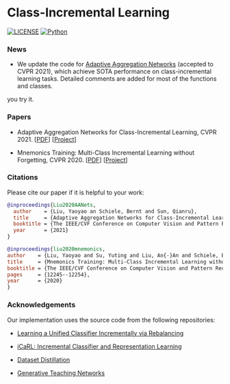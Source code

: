 # Class-Incremental Learning

[![LICENSE](https://img.shields.io/badge/license-MIT-green?style=flat-square)](https://github.com/yaoyao-liu/mnemonics/blob/master/LICENSE)
[![Python](https://img.shields.io/badge/python-3.6-blue.svg?style=flat-square)](https://www.python.org/)

### News

- We update the code for [Adaptive Aggregation Networks](https://github.com/yaoyao-liu/class-incremental-learning/tree/main/adaptive-aggregation-networks) (accepted to CVPR 2021), which achieve SOTA performance on class-incremental learning tasks. Detailed comments are added for most of the functions and classes. 


 you try it.

### Papers

- Adaptive Aggregation Networks for Class-Incremental Learning,
CVPR 2021. \[[PDF](https://arxiv.org/pdf/2010.05063.pdf)\] \[[Project](https://class-il.mpi-inf.mpg.de/)\]

- Mnemonics Training: Multi-Class Incremental Learning without Forgetting,
CVPR 2020. \[[PDF](https://arxiv.org/pdf/2002.10211.pdf)\] \[[Project](https://class-il.mpi-inf.mpg.de/mnemonics/)\]

### Citations

Please cite our paper if it is helpful to your work:

```bibtex
@inproceedings{Liu2020AANets,
  author    = {Liu, Yaoyao an Schiele, Bernt and Sun, Qianru},
  title     = {Adaptive Aggregation Networks for Class-Incremental Learning},
  booktitle = {The IEEE/CVF Conference on Computer Vision and Pattern Recognition (CVPR)},
  year      = {2021}
}
```

```bibtex
@inproceedings{liu2020mnemonics,
author    = {Liu, Yaoyao and Su, Yuting and Liu, An{-}An and Schiele, Bernt and Sun, Qianru},
title     = {Mnemonics Training: Multi-Class Incremental Learning without Forgetting},
booktitle = {The IEEE/CVF Conference on Computer Vision and Pattern Recognition (CVPR)},
pages     = {12245--12254},
year      = {2020}
}
```

### Acknowledgements

Our implementation uses the source code from the following repositories:

* [Learning a Unified Classifier Incrementally via Rebalancing](https://github.com/hshustc/CVPR19_Incremental_Learning)

* [iCaRL: Incremental Classifier and Representation Learning](https://github.com/srebuffi/iCaRL)

* [Dataset Distillation](https://github.com/SsnL/dataset-distillation)

* [Generative Teaching Networks](https://github.com/uber-research/GTN)
